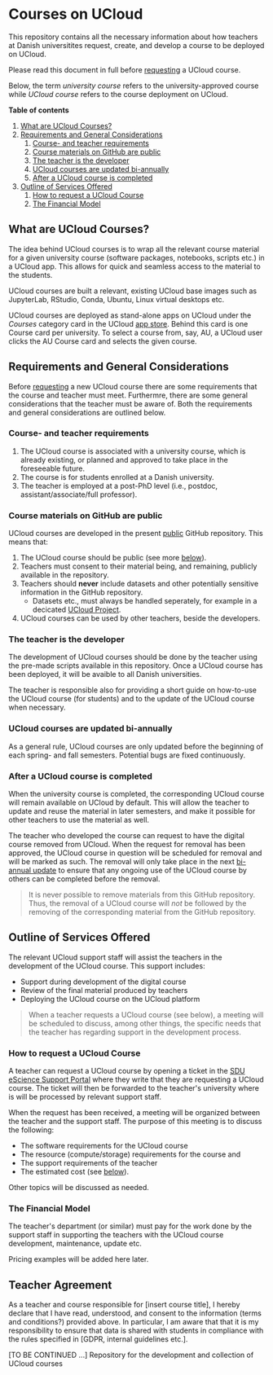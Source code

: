 # Courses on UCloud 

This repository contains all the necessary information about how teachers at Danish universitites request, create, and develop a course to be deployed on UCloud. 

Please read this document in full before [requesting](././README.md#how-to-request-a-ucloud-course) a UCloud course. 

Below, the term *university course* refers to the university-approved course while *UCloud course* refers to the course deployment on UCloud.

**Table of contents**

1. [What are UCloud Courses?](./README.md#what-are-ucloud-courses)
2. [Requirements and General Considerations](./README.md#requirements-and-general-considerations)
    1. [Course- and teacher requirements](./README.md#course--and-teacher-requirements)
    2. [Course materials on GitHub are public](./README.md#course-materials-on-github-are-public)
    3. [The teacher is the developer](./README.md#the-teacher-is-the-developer)
    4. [UCloud courses are updated bi-annually](./README.md#ucloud-courses-are-updated-bi-annually)
    5. [After a UCloud course is completed](./README.md#after-a-ucloud-course-is-completed) 
3. [Outline of Services Offered](./README.md#outline-of-services-offered)
    1. [How to request a UCloud Course](./README.md#how-to-request-a-ucloud-course)
    2. [The Financial Model](./README.md#the-financial-model)


## What are UCloud Courses?

The idea behind UCloud courses is to wrap all the relevant course material for a given university course (software packages, notebooks, scripts etc.) in a UCloud app. This allows for quick and seamless access to the material to the students. 

UCloud courses are built a relevant, existing UCloud base images such as JupyterLab, RStudio, Conda, Ubuntu, Linux virtual desktops etc. 

UCloud courses are deployed as stand-alone apps on UCloud under the *Courses* category card in the UCloud [app store](https://docs.cloud.sdu.dk/guide/browsing.html). Behind this card is one Course card per university. To select a course from, say, AU, a UCloud user clicks the AU Course card and selects the given course. 

## Requirements and General Considerations

Before [requesting](./README.md#how-to-request-a-ucloud-course) a new UCloud course there are some requirements that the course and teacher must meet. Furthermre, there are some general considerations that the teacher must be aware of. Both the requirements and general considerations are outlined below.

### Course- and teacher requirements  

1. The UCloud course is associated with a university course, which is already existing, or planned and approved to take place in the foreseeable future.  
2. The course is for students enrolled at a Danish university.
3. The teacher is employed at a post-PhD level (i.e., postdoc, assistant/associate/full professor).

### Course materials on GitHub are public

UCloud courses are developed in the present [public](https://docs.github.com/en/repositories/creating-and-managing-repositories/about-repositories#about-repository-visibility) GitHub repository. This means that:

1. The UCloud course should be public (see more [below](./ucloud-courses-requirements.md#general-considerations)).
2. Teachers must consent to their material being, and remaining, publicly available in the repository.  
3. Teachers should **never** include datasets and other potentially sensitive information in the GitHub repository. 
    - Datasets etc., must always be handled seperately, for example in a decicated [UCloud Project](https://docs.cloud.sdu.dk/guide/project-intro.html).
4. UCloud courses can be used by other teachers, beside the developers.

### The teacher is the developer 

The development of UCloud courses should be done by the teacher using the pre-made scripts available in this repository. Once a UCloud course has been deployed, it will be avaible to all Danish universities. 

The teacher is responsible also for providing a short guide on how-to-use the UCloud course (for students) and to the update of the UCloud course when necessary. 

### UCloud courses are updated bi-annually 

As a general rule, UCloud courses are only updated before the beginning of each spring- and fall semesters. Potential bugs are fixed continuously. 

### After a UCloud course is completed 

When the university course is completed, the corresponding UCloud course will remain available on UCloud by default. This will allow the teacher to update and reuse the material in later semesters, and make it possible for other teachers to use the material as well. 

The teacher who developed the course can request to have the digital course removed from UCloud. When the request for removal has been approved, the UCloud course in question will be scheduled for removal and will be marked as such. The removal will only take place in the next [bi-annual update](ucloud-courses-requirements.md#course-updates-are-conducted-bi-annually) to ensure that any ongoing use of the UCloud course by others can be completed before the removal.

> It is never possible to remove materials from this GitHub repository. Thus, the removal of a UCloud course will *not* be followed by the removing of the corresponding material from the GitHub repository. 

## Outline of Services Offered 

The relevant UCloud support staff will assist the teachers in the development of the UCloud course. This support includes:

- Support during development of the digital course
- Review of the final material produced by teachers
- Deploying the UCloud course on the UCloud platform 

> When a teacher requests a UCloud course (see below), a meeting will be scheduled to discuss, among other things, the specific needs that the teacher has regarding support in the development process.  

### How to request a UCloud Course

A teacher can request a UCloud course by opening a ticket in the [SDU eScience Support Portal](https://support.escience.sdu.dk/) where they write that they are requesting a UCloud course. The ticket will then be forwarded to the teacher's university where is will be processed by relevant support staff. 

When the request has been received, a meeting will be organized between the teacher and the support staff. The purpose of this meeting is to discuss the following:
- The software requirements for the UCloud course 
- The resource (compute/storage) requirements for the course and 
- The support requirements of the teacher 
- The estimated cost (see [below](./README.md#the-financial-model)).

Other topics will be discussed as needed. 

### The Financial Model

The teacher's department (or similar) must pay for the work done by the support staff in supporting the teachers with the UCloud course development, maintenance, update etc. 

Pricing examples will be added here later. 





## Teacher Agreement 

As a teacher and course responsible for [insert course title], I hereby declare that I have read, understood, and consent to the information (terms and conditions?) provided above. In particular, I am aware that that it is my responsibility to ensure that data is shared with students in compliance with the rules specified in [GDPR, internal guidelines etc.]. 

[TO BE CONTINUED ...]
Repository for the development and collection of UCloud courses


